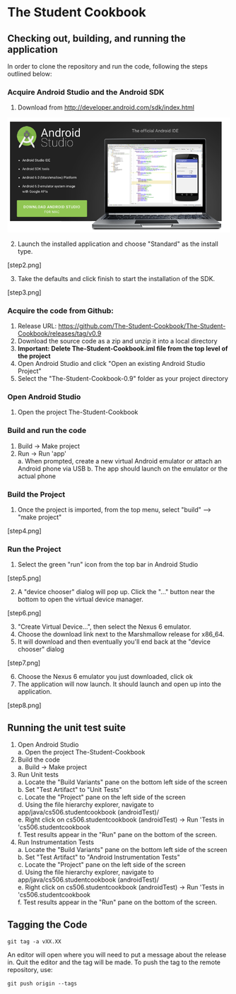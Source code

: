 # The Student Cookbook

## Checking out, building, and running the application

In order to clone the repository and run the code, following the steps outlined below:

### Acquire Android Studio and the Android SDK  
  1. Download from http://developer.android.com/sdk/index.html  
  
  ![step1.png](https://raw.githubusercontent.com/The-Student-Cookbook/The-Student-Cookbook/master/doc-img/step1.png)
  
  2. Launch the installed application and choose "Standard" as the install type.  
  
  [step2.png]
  
  3. Take the defaults and click finish to start the installation of the SDK.
  
  [step3.png]
  
### Acquire the code from Github:  
  1. Release URL: https://github.com/The-Student-Cookbook/The-Student-Cookbook/releases/tag/v0.9    
  2. Download the source code as a zip and unzip it into a local directory  
  3. **Important: Delete The-Student-Cookbook.iml file from the top level of the project**  
  4. Open Android Studio and click "Open an existing Android Studio Project"  
  5. Select the "The-Student-Cookbook-0.9" folder as your project directory  

### Open Android Studio  
  1. Open the project The-Student-Cookbook  

### Build and run the code  
  1. Build -> Make project  
  2. Run -> Run 'app'  
    a. When prompted, create a new virtual Android emulator or attach an Android phone via USB
    b. The app should launch on the emulator or the actual phone

### Build the Project
  1. Once the project is imported, from the top menu, select "build" --> "make project"
  
  [step4.png]
  
### Run the Project
  1. Select the green "run" icon from the top bar in Android Studio
  
  [step5.png]
  
  2. A "device chooser" dialog will pop up.  Click the "..." button near the bottom to open the virtual device manager.
  
  [step6.png]
  
  3. "Create Virtual Device...", then select the Nexus 6 emulator.
  4. Choose the download link next to the Marshmallow release for x86_64.  
  5. It will download and then eventually you'll end back at the "device chooser" dialog
  
  [step7.png]
  
  6. Choose the Nexus 6 emulator you just downloaded, click ok
  7. The application will now launch.  It should launch and open up into the application.
  
  [step8.png]

## Running the unit test suite

1. Open Android Studio  
  a. Open the project The-Student-Cookbook  
2. Build the code  
  a. Build -> Make project  
3. Run Unit tests  
  a. Locate the "Build Variants" pane on the bottom left side of the screen  
  b. Set "Test Artifact" to "Unit Tests"  
  c. Locate the "Project" pane on the left side of the screen  
  d. Using the file hierarchy explorer, navigate to app/java/cs506.studentcookbook (androidTest)/  
  e. Right click on cs506.studentcookbook (androidTest) -> Run 'Tests in 'cs506.studentcookbook  
  f. Test results appear in the "Run" pane on the bottom of the screen.   
4. Run Instrumentation Tests    
  a. Locate the "Build Variants" pane on the bottom left side of the screen   
  b. Set "Test Artifact" to "Android Instrumentation Tests"  
  c. Locate the "Project" pane on the left side of the screen  
  d. Using the file hierarchy explorer, navigate to app/java/cs506.studentcookbook (androidTest)/  
  e. Right click on cs506.studentcookbook (androidTest) -> Run 'Tests in 'cs506.studentcookbook  
  f. Test results appear in the "Run" pane on the bottom of the screen.  

## Tagging the Code
```
git tag -a vXX.XX
```

An editor will open where you will need to put a message about the release in.
Quit the editor and the tag will be made.
To push the tag to the remote repository, use:
```
git push origin --tags
``` 
